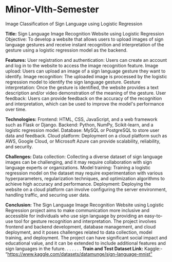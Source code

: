 # Minor-VIth-Semester
Image Classification of Sign Language using Logistic Regression


**Title:** Sign Language Image Recognition Website using Logistic Regression  
Objective: To develop a website that allows users to upload images of sign language gestures and receive instant recognition and interpretation of the gesture using a logistic regression model as the backend. 

**Features:**  User registration and authentication: Users can create an account and log in to the website to access the image recognition feature.  Image upload: Users can upload an image of a sign language gesture they want to identify.  Image recognition: The uploaded image is processed by the logistic regression model to identify the sign language gesture.  Gesture interpretation: Once the gesture is identified, the website provides a text description and/or video demonstration of the meaning of the gesture.  User feedback: Users can provide feedback on the accuracy of the recognition and interpretation, which can be used to improve the model's performance over time.  

**Technologies:**  Frontend: HTML, CSS, JavaScript, and a web framework such as Flask or Django.  Backend: Python, NumPy, Scikit-learn, and a logistic regression model.  Database: MySQL or PostgreSQL to store user data and feedback.  Cloud platform: Deployment on a cloud platform such as AWS, Google Cloud, or Microsoft Azure can provide scalability, reliability, and security.  

**Challenges:**  Data collection: Collecting a diverse dataset of sign language images can be challenging, and it may require collaboration with sign language experts or organizations.  Model training: Training a logistic regression model on the dataset may require experimentation with various hyperparameters, regularization techniques, and optimization algorithms to achieve high accuracy and performance.  Deployment: Deploying the website on a cloud platform can involve configuring the server environment, handling traffic, and securing user data. 

**Conclusion:**  The Sign Language Image Recognition Website using Logistic Regression project aims to make communication more inclusive and accessible for individuals who use sign language by providing an easy-to-use tool for gesture recognition and interpretation. The project involves frontend and backend development, database management, and cloud deployment, and it poses challenges related to data collection, model training, and deployment. The project can have significant social impact and educational value, and it can be extended to include additional features and sign languages in the future.
.
.
.
.
.
.
**Train and Test Dataset Link:**
Kaggle:- “https://www.kaggle.com/datasets/datamunge/sign-language-mnist”
